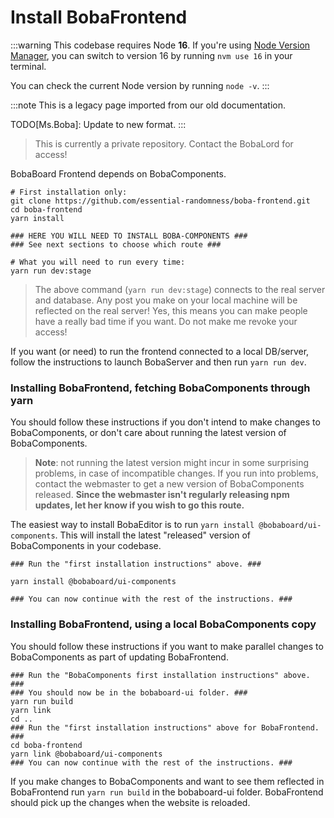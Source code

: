 # Install BobaFrontend

:::warning
This codebase requires Node **16**. If you're using [Node Version Manager](https://github.com/nvm-sh/nvm), you can switch to version 16 by running `nvm use 16` in your terminal.

You can check the current Node version by running `node -v`.
:::

:::note
This is a legacy page imported from our old documentation.

TODO[Ms.Boba]: Update to new format.
:::

> This is currently a private repository. Contact the BobaLord for access!

BobaBoard Frontend depends on BobaComponents.

```
# First installation only:
git clone https://github.com/essential-randomness/boba-frontend.git
cd boba-frontend
yarn install

### HERE YOU WILL NEED TO INSTALL BOBA-COMPONENTS ###
### See next sections to choose which route ###

# What you will need to run every time:
yarn run dev:stage
```

> The above command (`yarn run dev:stage`) connects to the real server and database. Any post you make on your local machine will be reflected on the real server! Yes, this means you can make people have a really bad time if you want.
> Do not make me revoke your access!

If you want (or need) to run the frontend connected to a local DB/server, follow the instructions to launch BobaServer and then run `yarn run dev`.

### Installing BobaFrontend, fetching BobaComponents through yarn

You should follow these instructions if you don't intend to make changes to BobaComponents, or don't care about running the latest version of BobaComponents.

> **Note**: not running the latest version might incur in some surprising problems, in case of incompatible changes. If you run into problems, contact the webmaster to get a new version of BobaComponents released. **Since the webmaster isn't regularly releasing npm updates, let her know if you wish to go this route.**

The easiest way to install BobaEditor is to run `yarn install @bobaboard/ui-components`. This will install the latest "released" version of BobaComponents in your codebase.

```
### Run the "first installation instructions" above. ###

yarn install @bobaboard/ui-components

### You can now continue with the rest of the instructions. ###
```

### Installing BobaFrontend, using a local BobaComponents copy

You should follow these instructions if you want to make parallel changes to BobaComponents as part of updating BobaFrontend.

```
### Run the "BobaComponents first installation instructions" above. ###
### You should now be in the bobaboard-ui folder. ###
yarn run build
yarn link
cd ..
### Run the "first installation instructions" above for BobaFrontend. ###
cd boba-frontend
yarn link @bobaboard/ui-components
### You can now continue with the rest of the instructions. ###
```

If you make changes to BobaComponents and want to see them reflected in BobaFrontend run `yarn run build` in the bobaboard-ui folder. BobaFrontend should pick up the changes when the website is reloaded.
